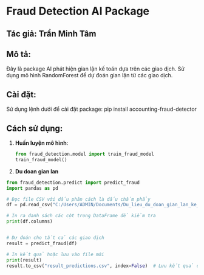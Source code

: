 # Fraud Detection AI Package

## Tác giả: Trần Minh Tâm

## Mô tả:
Đây là package AI phát hiện gian lận kế toán dựa trên các giao dịch. Sử dụng mô hình RandomForest để dự đoán gian lận từ các giao dịch.

## Cài đặt:
Sử dụng lệnh dưới để cài đặt package:
  pip install accounting-fraud-detector


## Cách sử dụng:
1. **Huấn luyện mô hình**:
   ```python
   from fraud_detection.model import train_fraud_model
   train_fraud_model()

2. **Du doan gian lan**
  ```python
  from fraud_detection.predict import predict_fraud
  import pandas as pd

  # Đọc file CSV với dấu phân cách là dấu chấm phẩy
  df = pd.read_csv("C:/Users/ADMIN/Documents/Du_lieu_du_doan_gian_lan_ke_toan.csv", delimiter=";")

  # In ra danh sách các cột trong DataFrame để kiểm tra
  print(df.columns)


  # Dự đoán cho tất cả các giao dịch
  result = predict_fraud(df)

  # In kết quả hoặc lưu vào file mới
  print(result)
  result.to_csv("result_predictions.csv", index=False)  # Lưu kết quả dự đoán vào file CSV mới



